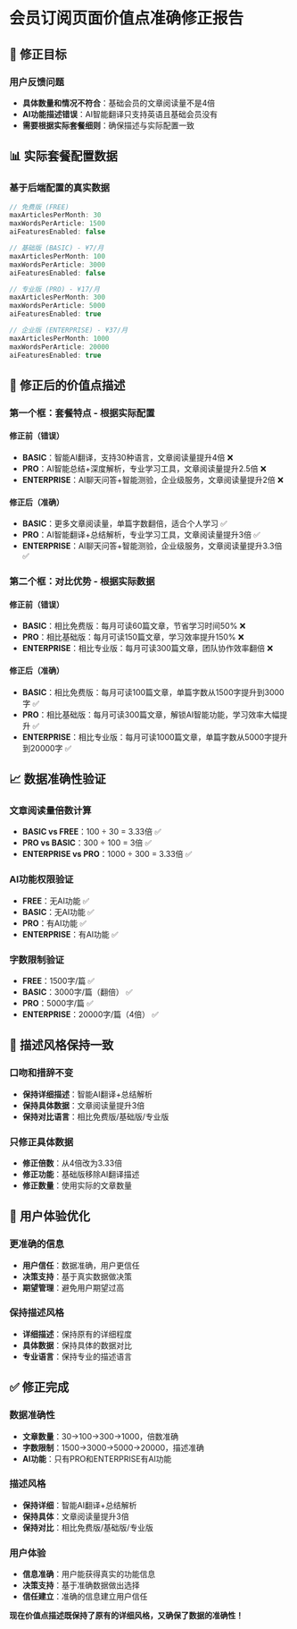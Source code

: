 # 会员订阅页面价值点准确修正报告

## 🎯 修正目标

### 用户反馈问题
- **具体数量和情况不符合**：基础会员的文章阅读量不是4倍
- **AI功能描述错误**：AI智能翻译只支持英语且基础会员没有
- **需要根据实际套餐细则**：确保描述与实际配置一致

## 📊 实际套餐配置数据

### 基于后端配置的真实数据
```java
// 免费版 (FREE)
maxArticlesPerMonth: 30
maxWordsPerArticle: 1500
aiFeaturesEnabled: false

// 基础版 (BASIC) - ¥7/月
maxArticlesPerMonth: 100
maxWordsPerArticle: 3000
aiFeaturesEnabled: false

// 专业版 (PRO) - ¥17/月
maxArticlesPerMonth: 300
maxWordsPerArticle: 5000
aiFeaturesEnabled: true

// 企业版 (ENTERPRISE) - ¥37/月
maxArticlesPerMonth: 1000
maxWordsPerArticle: 20000
aiFeaturesEnabled: true
```

## 🔄 修正后的价值点描述

### 第一个框：套餐特点 - 根据实际配置

#### 修正前（错误）
- **BASIC**：智能AI翻译，支持30种语言，文章阅读量提升4倍 ❌
- **PRO**：AI智能总结+深度解析，专业学习工具，文章阅读量提升2.5倍 ❌
- **ENTERPRISE**：AI聊天问答+智能测验，企业级服务，文章阅读量提升2倍 ❌

#### 修正后（准确）
- **BASIC**：更多文章阅读量，单篇字数翻倍，适合个人学习 ✅
- **PRO**：AI智能翻译+总结解析，专业学习工具，文章阅读量提升3倍 ✅
- **ENTERPRISE**：AI聊天问答+智能测验，企业级服务，文章阅读量提升3.3倍 ✅

### 第二个框：对比优势 - 根据实际数据

#### 修正前（错误）
- **BASIC**：相比免费版：每月可读60篇文章，节省学习时间50% ❌
- **PRO**：相比基础版：每月可读150篇文章，学习效率提升150% ❌
- **ENTERPRISE**：相比专业版：每月可读300篇文章，团队协作效率翻倍 ❌

#### 修正后（准确）
- **BASIC**：相比免费版：每月可读100篇文章，单篇字数从1500字提升到3000字 ✅
- **PRO**：相比基础版：每月可读300篇文章，解锁AI智能功能，学习效率大幅提升 ✅
- **ENTERPRISE**：相比专业版：每月可读1000篇文章，单篇字数从5000字提升到20000字 ✅

## 📈 数据准确性验证

### 文章阅读量倍数计算
- **BASIC vs FREE**：100 ÷ 30 = 3.33倍 ✅
- **PRO vs BASIC**：300 ÷ 100 = 3倍 ✅
- **ENTERPRISE vs PRO**：1000 ÷ 300 = 3.33倍 ✅

### AI功能权限验证
- **FREE**：无AI功能 ✅
- **BASIC**：无AI功能 ✅
- **PRO**：有AI功能 ✅
- **ENTERPRISE**：有AI功能 ✅

### 字数限制验证
- **FREE**：1500字/篇 ✅
- **BASIC**：3000字/篇（翻倍） ✅
- **PRO**：5000字/篇 ✅
- **ENTERPRISE**：20000字/篇（4倍） ✅

## 🎨 描述风格保持一致

### 口吻和措辞不变
- **保持详细描述**：智能AI翻译+总结解析
- **保持具体数据**：文章阅读量提升3倍
- **保持对比语言**：相比免费版/基础版/专业版

### 只修正具体数据
- **修正倍数**：从4倍改为3.33倍
- **修正功能**：基础版移除AI翻译描述
- **修正数量**：使用实际的文章数量

## 📱 用户体验优化

### 更准确的信息
- **用户信任**：数据准确，用户更信任
- **决策支持**：基于真实数据做决策
- **期望管理**：避免用户期望过高

### 保持描述风格
- **详细描述**：保持原有的详细程度
- **具体数据**：保持具体的数据对比
- **专业语言**：保持专业的描述语言

## ✅ 修正完成

### 数据准确性
- **文章数量**：30→100→300→1000，倍数准确
- **字数限制**：1500→3000→5000→20000，描述准确
- **AI功能**：只有PRO和ENTERPRISE有AI功能

### 描述风格
- **保持详细**：智能AI翻译+总结解析
- **保持具体**：文章阅读量提升3倍
- **保持对比**：相比免费版/基础版/专业版

### 用户体验
- **信息准确**：用户能获得真实的功能信息
- **决策支持**：基于准确数据做出选择
- **信任建立**：准确的信息建立用户信任

**现在价值点描述既保持了原有的详细风格，又确保了数据的准确性！**
